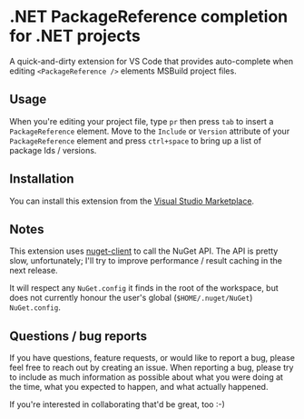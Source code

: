 # .NET PackageReference completion for .NET projects

A quick-and-dirty extension for VS Code that provides auto-complete when editing `<PackageReference />` elements MSBuild project files.

## Usage

When you're editing your project file, type `pr` then press `tab` to insert a `PackageReference` element. Move to the `Include` or `Version` attribute of your `PackageReference` element and press `ctrl+space` to bring up a list of package Ids / versions.

## Installation

You can install this extension from the [Visual Studio Marketplace](https://marketplace.visualstudio.com/items?itemName=tintoy.dotnet-package-reference-completion).

## Notes

This extension uses [nuget-client](https://www.npmjs.com/package/nuget-client) to call the NuGet API. The API is pretty slow, unfortunately; I'll try to improve performance / result caching in the next release.

It will respect any `NuGet.config` it finds in the root of the workspace, but does not currently honour the user's global (`$HOME/.nuget/NuGet`) `NuGet.config`.

## Questions / bug reports

If you have questions, feature requests, or would like to report a bug, please feel free to reach out by creating an issue. When reporting a bug, please try to include as much information as possible about what you were doing at the time, what you expected to happen, and what actually happened.

If you're interested in collaborating that'd be great, too :-)
